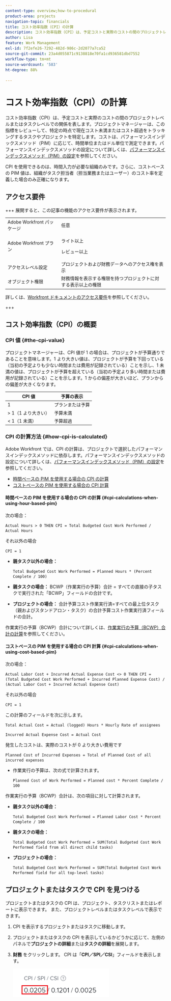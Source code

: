 ```yaml
---
content-type: overview;how-to-procedural
product-area: projects
navigation-topic: financials
title: コスト効率指数（CPI）の計算
description: コスト効率指数（CPI）は、予定コストと実際のコストの間のプロジェクトレベルまたはタスクレベルでの関係を表します。プロジェクトマネージャーは、この指標をレビューして、特定の時点で現在コスト未満またはコスト超過をトラッキングするタスクやプロジェクトを特定します。
author: Lisa
feature: Work Management
exl-id: 7f2efe26-7292-482d-986c-2d2077a7ca52
source-git-commit: 23a4d055871c9138818e70fa1cd936581dbd7552
workflow-type: tm+mt
source-wordcount: '583'
ht-degree: 88%

---
```


# コスト効率指数（CPI）の計算

<!-- Audited: 5/2025 -->

<!--
<p data-mc-conditions="QuicksilverOrClassic.Draft mode">(NOTE: Linked to the product. Do not change link.)</p>
-->

コスト効率指数（CPI）は、予定コストと実際のコストの間のプロジェクトレベルまたはタスクレベルでの関係を表します。プロジェクトマネージャーは、この指標をレビューして、特定の時点で現在コスト未満またはコスト超過をトラッキングするタスクやプロジェクトを特定します。コストは、パフォーマンスインデックスメソッド（PIM）に応じて、時間単位またはドル単位で測定できます。パフォーマンスインデックスメソッドの設定について詳しくは、[パフォーマンスインデックスメソッド（PIM）の設定](../../../manage-work/projects/project-finances/set-pim.md)を参照してください。

CPI を使用できるのは、時間入力が必要な組織のみです。さらに、コストベースの PIM 値は、組織がタスク担当者（担当業務またはユーザー）のコスト率を定義した場合のみ正確になります。

## アクセス要件

+++ 展開すると、この記事の機能のアクセス要件が表示されます。

<table style="table-layout:auto"> 
 <col> 
 <col> 
 <tbody> 
  <tr> 
   <td>Adobe Workfront パッケージ</td> 
   <td>任意</td> 
  </tr> 
  <tr> 
   <td>Adobe Workfront プラン</td> 
   <td>
   <p>ライト以上</p>
   <p>レビュー以上</p></td>  
  </tr> 
  <tr> 
   <td>アクセスレベル設定</td> 
   <td>プロジェクトおよび財務データへのアクセス権を表示</td> 
  </tr> 
  <tr> 
   <td>オブジェクト権限</td> 
   <td>財務情報を表示する権限を持つプロジェクトに対する表示以上の権限</td> 
  </tr> 
 </tbody> 
</table>

詳しくは、[Workfront ドキュメントのアクセス要件](/help/quicksilver/administration-and-setup/add-users/access-levels-and-object-permissions/access-level-requirements-in-documentation.md)を参照してください。

+++

## コスト効率指数（CPI）の概要

### CPI 値 {#the-cpi-value}

プロジェクトマネージャーは、CPI 値が 1 の場合は、プロジェクトが予算通りであることを意味します。1 より大きい値は、プロジェクトが予算を下回っている（当初の予定よりも少ない時間または費用が記録されている）ことを示し、1 未満の値は、プロジェクトが予算を超えている（当初の予定より多い時間または費用が記録されている）ことを示します。1 からの偏差が大きいほど、プランからの偏差が大きくなります。

| **CPI 値** | **予算の表示** |
|---|---|
| 1 | プランまたは予算 |
| > 1（1 より大きい） | 予算未満 |
| &lt; 1（1 未満） | 予算超過 |


### CPI の計算方法 {#how-cpi-is-calculated}

Adobe Workfront では、CPI の計算は、プロジェクトで選択したパフォーマンスインデックスメソッドに依存します。パフォーマンスインデックスメソッドの設定について詳しくは、[パフォーマンスインデックスメソッド（PIM）の設定](../../../manage-work/projects/project-finances/set-pim.md)を参照してください。

* [時間ベースの PIM を使用する場合の CPI の計算](#cpi-calculations-when-using-hour-based-pim)
* [コストベースの PIM を使用する場合の CPI 計算](#cpi-calculations-when-using-cost-based-pim)

#### 時間ベースの PIM を使用する場合の CPI の計算 {#cpi-calculations-when-using-hour-based-pim}

次の場合：

```
Actual Hours > 0 THEN CPI = Total Budgeted Cost Work Performed / Actual Hours
```

それ以外の場合

```
CPI = 1
```

* **親タスク以外の場合：**

  ```
  Total Budgeted Cost Work Performed = Planned Hours * (Percent Complete / 100)
  ```

* **親タスクの場合：**
BCWP（作業実行の予算）合計 = すべての直接の子タスクで実行された「BCWP」フィールドの合計です。

* **プロジェクトの場合：**
合計予算コスト作業実行済=すべての最上位タスク（親およびスタンドアロン・タスク）の合計予算コスト作業実行済フィールドの合計。

作業実行の予算（BCWP）合計について詳しくは、[作業実行の予算（BCWP）合計の計算](../../../manage-work/projects/project-finances/calculate-bcwp.md)を参照してください。

#### コストベースの PIM を使用する場合の CPI 計算 {#cpi-calculations-when-using-cost-based-pim}

<!--
<p data-mc-conditions="QuicksilverOrClassic.Draft mode"><code>CPI = (Planned Cost of Work Performed + Planned Cost of Incurred Expenses) / (Total Actual Cost + Actual Cost of Incurred Expenses) </code> </p>
-->

<!--
<p data-mc-conditions="QuicksilverOrClassic.Draft mode"><code>NOTE: this used to be here before - above - but Anna sent me the one below. I kept the other one, although she is still researching its validity - see this issue: https://hub.workfront.com/issue/5fc7b1cf00012aeebf9e822db8ea2513/overview)</code> </p>
-->

次の場合：

```
Actual Labor Cost + Incurred Actual Expense Cost <> 0 THEN CPI = (Total Budgeted Cost Work Performed + Incurred Planned Expense Cost) / (Actual Labor Cost + Incurred Actual Expense Cost)
```



それ以外の場合

```
CPI = 1
```

<!--
<p data-mc-conditions="QuicksilverOrClassic.Draft mode"><code>(NOTE: above: this used to say: CPI = CPI Labor, but Anna had me fix it on July 21, 2021)</code> </p>
-->

この計算のフィールドを次に示します。

```
Total Actual Cost = Actual (logged) Hours * Hourly Rate of assignees
```

```
Incurred Actual Expense Cost = Actual Cost
```

発生したコストは、実際のコストが 0 より大きい費用です

```
Planned Cost of Incurred Expenses = Total of Planned Cost of all incurred expenses
```



<!--
  <p data-mc-conditions="QuicksilverOrClassic.Draft mode">(NOTE: Old calculation - taken out by Lilit and replaced below: Planned Cost of Work Performed= (planned labor cost) * (percent complete) / 100 where planned labor cost is the planned hours allocated to assignees * their rates.)</p>
  -->

* 作業実行の予算は、次の式で計算されます。

  ```
  Planned Cost of Work Performed = Planned cost * Percent Complete / 100
  ```

作業実行の予算（BCWP）合計は、次の項目に対して計算されます。

* **親タスク以外の場合：**

  ```
  Total Budgeted Cost Work Performed = Planned Labor Cost * Percent Complete / 100
  ```

* **親タスクの場合：**

  ```
  Total Budgeted Cost Work Performed = SUM(Total Budgeted Cost Work Performed field from all direct child tasks)
  ```

* **プロジェクトの場合：**

  ```
  Total Budgeted Cost Work Performed = SUM(Total Budgeted Cost Work Performed field for all top-level tasks)
  ```



## プロジェクトまたはタスクで CPI を見つける

プロジェクトまたはタスクの CPI は、プロジェクト、タスクリストまたはレポートに表示できます。 また、プロジェクトレベルまたはタスクレベルで表示できます。

1. CPI を表示するプロジェクトまたはタスクに移動します。
1. プロジェクトまたはタスクの CPI を表示しているかどうかに応じて、左側のパネルで&#x200B;**プロジェクトの詳細**&#x200B;または&#x200B;**タスクの詳細**&#x200B;を展開します。

1. **財務** をクリックします。 CPI は「**CPI／SPI／CSI**」フィールドを表示します。

   ![ プロジェクトの CPI](assets/cpi-on-project-nwe.png)
